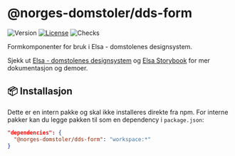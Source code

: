 # @norges-domstoler/dds-form

![Version](https://img.shields.io/npm/v/@norges-domstoler/dds-form) [![License](https://img.shields.io/npm/l/@norges-domstoler/dds-form)](https://www.npmjs.com/package/@norges-domstoler/dds-form) ![Checks](https://github.com/domstolene/designsystem/actions/workflows/release.yml/badge.svg)

Formkomponenter for bruk i Elsa - domstolenes designsystem.

Sjekk ut [Elsa - domstolenes designsystem](https://design.domstol.no/) og [Elsa Storybook](https://domstolene.github.io/designsystem) for mer dokumentasjon og demoer.

## 📦 Installasjon

Dette er en intern pakke og skal ikke installeres direkte fra npm.
For interne pakker kan du legge pakken til som en dependency i `package.json`:

```json
"dependencies": {
  "@norges-domstoler/dds-form": "workspace:*"
}
```
